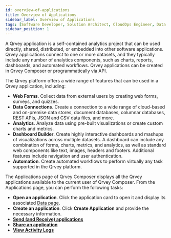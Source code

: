 ```yaml
---
id: overview-of-applications
title: Overview of Applications
sidebar_label: Overview of Applications
tags: [Software Developer, Solution Architect, CloudOps Engineer, Data Analyst, All Personas]
sidebar_position: 1
---
```


<div style={{textAlign: "justify"}}>

A Qrvey application is a self-contained analytics project that can be used directly, shared, distributed, or embedded into other software applications. Qrvey applications connect to one or more datasets, and they typically include any number of analytics components, such as charts, reports, dashboards, and automated workflows. Qrvey applications can be created in Qrvey Composer or programmatically via API.  

The Qrvey platform offers a wide range of features that can be used in a Qrvey application, including:
* **Web Forms**. Collect data from external users by creating web forms, surveys, and quizzes.
* **Data Connections**. Create a connection to a wide range of cloud-based and on-premise data stores, document databases, columnar databases, REST APIs, JSON and CSV data files, and more. 
* **Analytics**. Analyze data using pre-built visualizations or create custom charts and metrics.
* **Dashboard Builder**. Create highly interactive dashboards and mashups of visualizations across multiple datasets. A dashboard can include any combination of forms, charts, metrics, and analytics, as well as standard web components like text, images, headers and footers. Additional features include navigation and user authentication.
* **Automation**. Create automated workflows to perform virtually any task supported in the Qrvey platform. 

The Applications page of Qrvey Composer displays all the Qrvey applications available to the current user of Qrvey Composer. From the Applications page, you can perform the following tasks:
* **Open an application**. Click the application card to open it and display its associated [Data page](../data/introduction-to-data-in-qrvey.md). 
* **Create an application**. Click **Create Application** and provide the necessary information. 
* **[Send (and Receive) applications](../applications/sending-applications.md)**
* **[Share an application](../applications/sharing-editing.md)**
* **[View Activity Logs](../applications/activity-log.md)**

</div>
